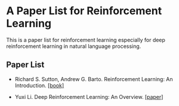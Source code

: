 # A Paper List for Reinforcement Learning

This is a paper list for reinforcement learning especially for deep reinforcement learning in natural language processing.

## Paper List

- Richard S. Sutton, Andrew G. Barto. Reinforcement Learning: An Introduction. [[book]][1]

- Yuxi Li. Deep Reinforcement Learning: An Overview. [[paper]][2]

[1]: http://www.incompleteideas.net/book/the-book.html
[2]: http://xxx.itp.ac.cn/pdf/1701.07274v6